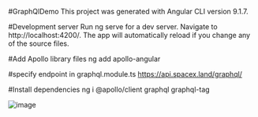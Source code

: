#GraphQlDemo
This project was generated with Angular CLI version 9.1.7.

#Development server
Run ng serve for a dev server. Navigate to http://localhost:4200/. The app will automatically reload if you change any of the source files.

#Add Apollo library files
ng add apollo-angular

#specify endpoint in graphql.module.ts
https://api.spacex.land/graphql/

#Install dependencies
ng i @apollo/client graphql graphql-tag

![image](https://user-images.githubusercontent.com/22050705/111042292-b8fa3980-8462-11eb-8403-9fd1104d0cde.png)
